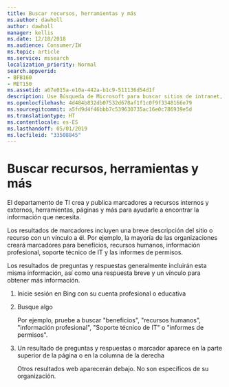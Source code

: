 ```yaml
---
title: Buscar recursos, herramientas y más
ms.author: dawholl
author: dawholl
manager: kellis
ms.date: 12/18/2018
ms.audience: Consumer/IW
ms.topic: article
ms.service: mssearch
localization_priority: Normal
search.appverid:
- BFB160
- MET150
ms.assetid: a67e015a-e10a-442a-b1c9-511136d54d1f
description: Use Búsqueda de Microsoft para buscar sitios de intranet, herramientas, recursos y vínculos a información interna
ms.openlocfilehash: 4d484b832db07532d678af1f1c0f9f3348166e79
ms.sourcegitcommit: a5fd9d4f46bbb7c539630735ac16e0c786939e5d
ms.translationtype: HT
ms.contentlocale: es-ES
ms.lasthandoff: 05/01/2019
ms.locfileid: "33508845"
---
```

# <a name="find-resources-tools-and-more"></a>Buscar recursos, herramientas y más

El departamento de TI crea y publica marcadores a recursos internos y externos, herramientas, páginas y más para ayudarle a encontrar la información que necesita.
  
Los resultados de marcadores incluyen una breve descripción del sitio o recurso con un vínculo a él. Por ejemplo, la mayoría de las organizaciones creará marcadores para beneficios, recursos humanos, información profesional, soporte técnico de IT y las informes de permisos.
  
Los resultados de preguntas y respuestas generalmente incluirán esta misma información, así como una respuesta breve y un vínculo para obtener más información.
  
1. Inicie sesión en Bing con su cuenta profesional o educativa 
    
2. Busque algo
    
    Por ejemplo, pruebe a buscar "beneficios", "recursos humanos", "información profesional", "Soporte técnico de IT" o "informes de permisos".
    
3. Un resultado de preguntas y respuestas o marcador aparece en la parte superior de la página o en la columna de la derecha
    
    Otros resultados web aparecerán debajo. No son específicos de su organización.

  

